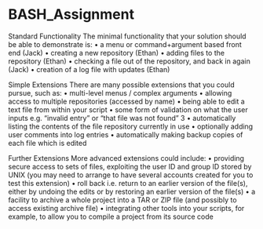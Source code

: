 # BASH_Assignment

Standard Functionality
The minimal functionality that your solution should be able to demonstrate is:
• a menu or command+argument based front end (Jack)
• creating a new repository (Ethan)
• adding files to the repository (Ethan)
• checking a file out of the repository, and back in again (Jack)
• creation of a log file with updates (Ethan)

Simple Extensions
There are many possible extensions that you could pursue, such as:
• multi-level menus / complex arguments
• allowing access to multiple repositories (accessed by name)
• being able to edit a text file from within your script
• some form of validation on what the user inputs e.g. “invalid entry” or “that file was not
found”
3
• automatically listing the contents of the file repository currently in use
• optionally adding user comments into log entries
• automatically making backup copies of each file which is edited

Further Extensions
More advanced extensions could include:
• providing secure access to sets of files, exploiting the user ID and group ID stored by UNIX
(you may need to arrange to have several accounts created for you to test this extension)
• roll back i.e. return to an earlier version of the file(s), either by undoing the edits or by
restoring an earlier version of the file(s)
• a facility to archive a whole project into a TAR or ZIP file (and possibly to access existing
archive file)
• integrating other tools into your scripts, for example, to allow you to compile a project from
its source code
